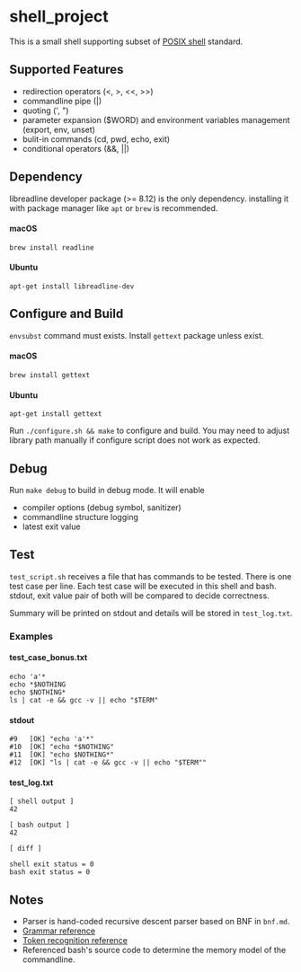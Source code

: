 # shell_project

This is a small shell supporting subset of [POSIX shell](https://pubs.opengroup.org/onlinepubs/9799919799/utilities/V3_chap02.html#tag_19) standard.

## Supported Features
- redirection operators (<, >, <<, >>)
- commandline pipe (|)
- quoting (', ")
- parameter expansion ($WORD) and environment variables management (export, env, unset)
- bulit-in commands (cd, pwd, echo, exit)
- conditional operators (&&, ||)


## Dependency
libreadline developer package (>= 8.12) is the only dependency.
installing it with package manager like `apt` or `brew` is recommended.

#### macOS
`brew install readline`

#### Ubuntu
`apt-get install libreadline-dev`

## Configure and Build
`envsubst` command must exists. Install `gettext` package unless exist.

#### macOS
`brew install gettext`

#### Ubuntu
`apt-get install gettext`

Run `./configure.sh && make` to configure and build.
You may need to adjust library path manually if configure script does not work as expected.


## Debug
Run `make debug` to build in debug mode. It will enable
- compiler options (debug symbol, sanitizer)
- commandline structure logging
- latest exit value


## Test
`test_script.sh` receives a file that has commands to be tested. There is one test case per line. Each test case will be executed in this shell and bash. stdout, exit value pair of both will be compared to decide correctness.


Summary will be printed on stdout and details will be stored in `test_log.txt`.
### Examples

#### test_case_bonus.txt
```
echo 'a'*
echo *$NOTHING
echo $NOTHING*
ls | cat -e && gcc -v || echo "$TERM"
```

#### stdout
```
#9   [OK] "echo 'a'*"
#10  [OK] "echo *$NOTHING"
#11  [OK] "echo $NOTHING*"
#12  [OK] "ls | cat -e && gcc -v || echo "$TERM""
```

#### test_log.txt
```
[ shell output ]
42

[ bash output ]
42

[ diff ]

shell exit status = 0
bash exit status = 0
```


## Notes
- Parser is hand-coded recursive descent parser based on BNF in `bnf.md`.
- [Grammar reference](https://pubs.opengroup.org/onlinepubs/9799919799/utilities/V3_chap02.html#tag_19_10)
- [Token recognition reference](https://pubs.opengroup.org/onlinepubs/9799919799/utilities/V3_chap02.html#tag_19_03)
- Referenced bash's source code to determine the memory model of the commandline.
